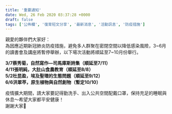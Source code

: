 ```yaml
---
title: '重要通知'
date: Wed, 26 Feb 2020 03:37:28 +0000
draft: false
tags: ['公佈欄', '復育短文分享', '最新消息', '活動訊息', '防疫措施']
---
```


親愛的夥伴們大家好：  
為因應近期新冠肺炎防疫措施，避免多人群聚在密閉空間以降低感染風險，3~6月的讀書會及講座將暫停舉辦，以下場次活動將順延至7~10月份舉行。

**3/7蔡秀菊，自然寫作—司馬庫斯詩集（順延至7/11）  
4/11張明純，大肚山食農教育（順延至8/8）  
5/2杜昆盈，埃及聖環的生態問題（順延至9/12）  
6/6洪翠苹，原生植物與自然創物（暫定10/10）**

疫情擴大期間，請大家要記得勤洗手、出入公共空間配戴口罩，保持充足的睡眠與休息～希望大家都平安健康！  
謝謝大家🙏